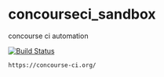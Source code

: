 # concourseci_sandbox
concourse ci automation

[![Build Status](https://travis-ci.com/githubfoam/concourseci_sandbox.svg?branch=master)](https://travis-ci.com/githubfoam/concourseci_sandbox)  

~~~~
https://concourse-ci.org/
~~~~
